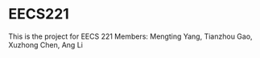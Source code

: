 # EECS221

This is the project for EECS 221
Members: Mengting Yang, Tianzhou Gao, Xuzhong Chen, Ang Li